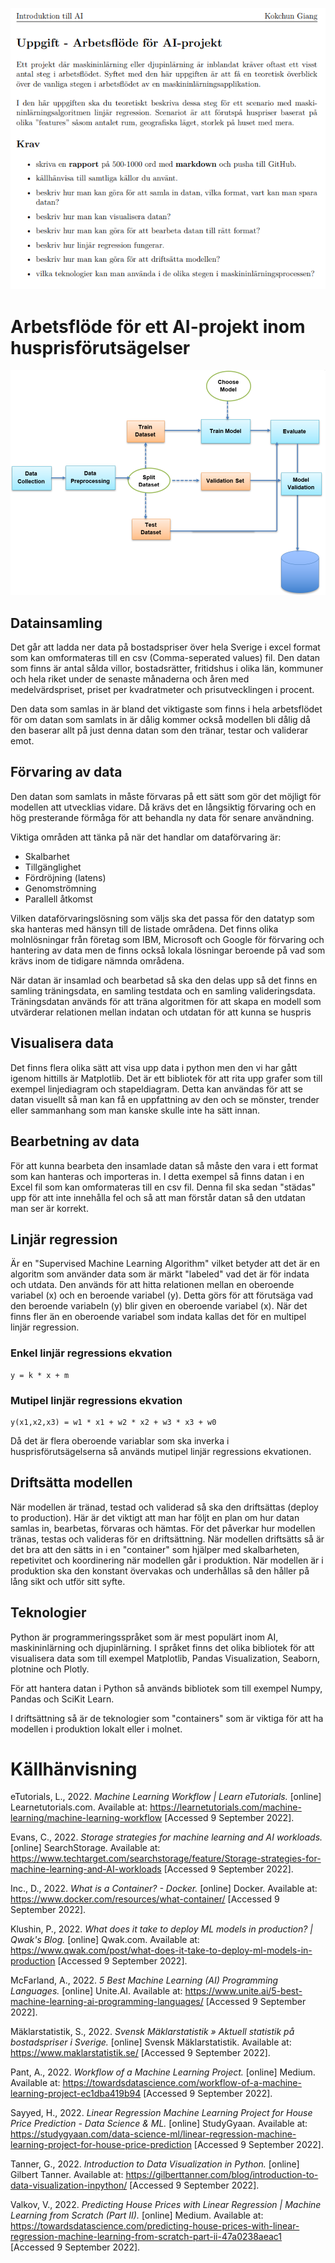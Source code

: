 ![Assignment](/assets/Assignment.png)

# Arbetsflöde för ett AI-projekt inom husprisförutsägelser

![Workflow](/assets/MachineLearningWorkflow.png)

## Datainsamling
Det går att ladda ner data på bostadspriser över hela Sverige i excel format som kan omformateras till en csv (Comma-seperated values) fil. Den datan som finns är antal sålda villor, bostadsrätter, fritidshus i olika län, kommuner och hela riket under de senaste månaderna och åren med medelvärdspriset, priset per kvadratmeter och prisutvecklingen i procent.

Den data som samlas in är bland det viktigaste som finns i hela arbetsflödet för om datan som samlats in är dålig kommer också modellen bli dålig då den baserar allt på just denna datan som den tränar, testar och validerar emot.

## Förvaring av data
Den datan som samlats in måste förvaras på ett sätt som gör det möjligt för modellen att utvecklias vidare. Då krävs det en långsiktig förvaring och en hög presterande förmåga för att behandla ny data för senare användning.

Viktiga områden att tänka på när det handlar om dataförvaring är:
- Skalbarhet
- Tillgänglighet
- Fördröjning (latens)
- Genomströmning
- Parallell åtkomst

Vilken dataförvaringslösning som väljs ska det passa för den datatyp som ska hanteras med hänsyn till de listade områdena. Det finns olika molnlösningar från företag som IBM, Microsoft och Google för förvaring och hantering av data men de finns också lokala lösningar beroende på vad som krävs inom de tidigare nämnda områdena.

När datan är insamlad och bearbetad så ska den delas upp så det finns en samling träningsdata, en samling testdata och en samling valideringsdata.
Träningsdatan används för att träna algoritmen för att skapa en modell som utvärderar relationen mellan indatan och utdatan för att kunna se huspris  

## Visualisera data

Det finns flera olika sätt att visa upp data i python men den vi har gått igenom hittills är Matplotlib. Det är ett bibliotek för att rita upp grafer som till exempel linjediagram och stapeldiagram. Detta kan användas för att se datan visuellt så man kan få en uppfattning av den och se mönster, trender eller sammanhang som man kanske skulle inte ha sätt innan.

## Bearbetning av data

För att kunna bearbeta den insamlade datan så måste den vara i ett format som kan hanteras och importeras in. I detta exempel så finns datan i en Excel fil som kan omformateras till en csv fil. Denna fil ska sedan "städas" upp för att inte innehålla fel och så att man förstår datan så den utdatan man ser är korrekt.

## Linjär regression

Är en "Supervised Machine Learning Algorithm" vilket betyder att det är en algoritm som använder data som är märkt "labeled" vad det är för indata och utdata.
Den används för att hitta relationen mellan en oberoende variabel (x) och en beroende variabel (y). Detta görs för att förutsäga vad den beroende variabeln (y) blir given en oberoende variabel (x). När det finns fler än en oberoende variabel som indata kallas det för en multipel linjär regression.

### Enkel linjär regressions ekvation
```
y = k * x + m
```
### Mutipel linjär regressions ekvation
```
y(x1,x2,x3) = w1 * x1 + w2 * x2 + w3 * x3 + w0
```

Då det är flera oberoende variablar som ska inverka i husprisförutsägelserna så används mutipel linjär regressions ekvationen.

## Driftsätta modellen

När modellen är tränad, testad och validerad så ska den driftsättas (deploy to production). Här är det viktigt att man har följt en plan om hur datan samlas in, bearbetas, förvaras och hämtas. För det påverkar hur modellen tränas, testas och valideras för en driftsättning. När modellen driftsätts så är det bra att den sätts in i en "container" som hjälper med skalbarheten, repetivitet och koordinering när modellen går i produktion. När modellen är i produktion ska den konstant övervakas och underhållas så den håller på lång sikt och utför sitt syfte.

## Teknologier

Python är programmeringsspråket som är mest populärt inom AI, maskininlärning och djupinlärning. I språket finns det olika bibliotek för att visualisera data som till exempel Matplotlib, Pandas Visualization, Seaborn, plotnine och Plotly.

För att hantera datan i Python så används bibliotek som till exempel Numpy, Pandas och SciKit Learn.

I driftsättning så är de teknologier som "containers" som är viktiga för att ha modellen i produktion lokalt eller i molnet.

# Källhänvisning

<!-- 

Source
[Linear Regression Machine Learning Project for House Price Prediction][1]

[Predicting House Prices with Linear Regression | Machine Learning from Scratch (Part II)][2]

[The Machine Learning Workflow][3]

[Bostadsstatistik från Sveriges mäklare][4]

[Storage strategies for machine learning and AI workloads][5]

[Introduction to Data Visualization in Python][6]

[5 Best Machine Learning (AI) Programming Languages][7]

[Workflow of a Machine Learning project][8]

[What does it take to deploy ML models in production?][9]

[Use containers to Build, Share and Run your applications][10]

Links
[1]: https://studygyaan.com/data-science-ml/linear-regression-machine-learning-project-for-house-price-prediction

[2]: https://towardsdatascience.com/predicting-house-prices-with-linear-regression-machine-learning-from-scratch-part-ii-47a0238aeac1

[3]: https://learnetutorials.com/machine-learning/machine-learning-workflow

[4]: https://www.maklarstatistik.se/

[5]: https://www.techtarget.com/searchstorage/feature/Storage-strategies-for-machine-learning-and-AI-workloads

[6]: https://gilberttanner.com/blog/introduction-to-data-visualization-inpython/

[7]: https://www.unite.ai/5-best-machine-learning-ai-programming-languages/

[8]: https://towardsdatascience.com/workflow-of-a-machine-learning-project-ec1dba419b94

[9]: https://www.qwak.com/post/what-does-it-take-to-deploy-ml-models-in-production

[10]: https://www.docker.com/resources/what-container/ 

-->

eTutorials, L., 2022. *Machine Learning Workflow | Learn eTutorials.* [online] Learnetutorials.com. Available at: <https://learnetutorials.com/machine-learning/machine-learning-workflow> [Accessed 9 September 2022].

Evans, C., 2022. *Storage strategies for machine learning and AI workloads.* [online] SearchStorage. Available at: <https://www.techtarget.com/searchstorage/feature/Storage-strategies-for-machine-learning-and-AI-workloads> [Accessed 9 September 2022].

Inc., D., 2022. *What is a Container? - Docker.* [online] Docker. Available at: <https://www.docker.com/resources/what-container/> [Accessed 9 September 2022].

Klushin, P., 2022. *What does it take to deploy ML models in production? | Qwak's Blog.* [online] Qwak.com. Available at: <https://www.qwak.com/post/what-does-it-take-to-deploy-ml-models-in-production> [Accessed 9 September 2022].

McFarland, A., 2022. *5 Best Machine Learning (AI) Programming Languages.* [online] Unite.AI. Available at: <https://www.unite.ai/5-best-machine-learning-ai-programming-languages/> [Accessed 9 September 2022].

Mäklarstatistik, S., 2022. *Svensk Mäklarstatistik » Aktuell statistik på bostadspriser i Sverige.* [online] Svensk Mäklarstatistik. Available at: <https://www.maklarstatistik.se/> [Accessed 9 September 2022].

Pant, A., 2022. *Workflow of a Machine Learning Project.* [online] Medium. Available at: <https://towardsdatascience.com/workflow-of-a-machine-learning-project-ec1dba419b94> [Accessed 9 September 2022].

Sayyed, H., 2022. *Linear Regression Machine Learning Project for House Price Prediction - Data Science & ML.* [online] StudyGyaan. Available at: <https://studygyaan.com/data-science-ml/linear-regression-machine-learning-project-for-house-price-prediction> [Accessed 9 September 2022].

Tanner, G., 2022. *Introduction to Data Visualization in Python.* [online] Gilbert Tanner. Available at: <https://gilberttanner.com/blog/introduction-to-data-visualization-inpython/> [Accessed 9 September 2022].

Valkov, V., 2022. *Predicting House Prices with Linear Regression | Machine Learning from Scratch (Part II).* [online] Medium. Available at: <https://towardsdatascience.com/predicting-house-prices-with-linear-regression-machine-learning-from-scratch-part-ii-47a0238aeac1> [Accessed 9 September 2022].